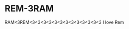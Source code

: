# REM-3RAM
RAM&lt;3REM&lt;3&lt;3&lt;3&lt;3&lt;3&lt;3&lt;3&lt;3&lt;3&lt;3&lt;3&lt;3&lt;3 I love Rem 
